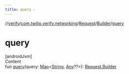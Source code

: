 ```yaml
---
title: query -
---
```

//[verify](../../../index.md)/[com.twilio.verify.networking](../../index.md)/[Request](../index.md)/[Builder](index.md)/[query](query.md)



# query  
[androidJvm]  
Content  
fun [query](query.md)(query: [Map](https://kotlinlang.org/api/latest/jvm/stdlib/kotlin.collections/-map/index.html)<[String](https://kotlinlang.org/api/latest/jvm/stdlib/kotlin/-string/index.html), [Any](https://kotlinlang.org/api/latest/jvm/stdlib/kotlin/-any/index.html)??>): [Request.Builder](index.md)  



